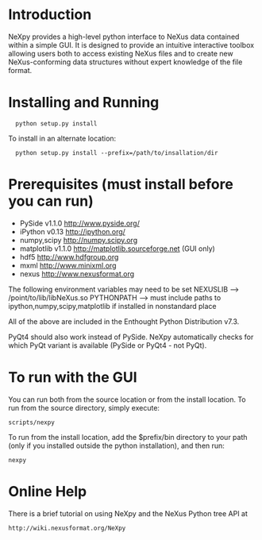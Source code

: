 Introduction
============
NeXpy provides a high-level python interface to NeXus data contained within a simple GUI. It is designed to provide an intuitive interactive toolbox allowing users both to access existing NeXus files and to create new NeXus-conforming data structures without expert knowledge of the file format.

Installing and Running
======================

```
  python setup.py install
```

To install in an alternate location:

```
  python setup.py install --prefix=/path/to/insallation/dir
```

Prerequisites (must install before you can run)
===============================================

* PySide v1.1.0        http://www.pyside.org/
* iPython v0.13        http://ipython.org/
* numpy,scipy          http://numpy.scipy.org
* matplotlib v1.1.0    http://matplotlib.sourceforge.net    (GUI only)
* hdf5                 http://www.hdfgroup.org
* mxml                 http://www.minixml.org
* nexus                http://www.nexusformat.org

The following environment variables may need to be set
NEXUSLIB --> /point/to/lib/libNeXus.so
PYTHONPATH --> must include paths to ipython,numpy,scipy,matplotlib if installed in nonstandard place

All of the above are included in the Enthought Python Distribution v7.3.

PyQt4 should also work instead of PySide. NeXpy automatically checks for 
which PyQt variant is available (PySide or PyQt4 - not PyQt). 

To run with the GUI
===================

You can run both from the source location or from the install location. To run
from the source directory, simply execute:

```
scripts/nexpy
```

To run from the install location, add the $prefix/bin directory to your path
(only if you installed outside the python installation), and then run:

```
nexpy
```

Online Help
===========
There is a brief tutorial on using NeXpy and the NeXus Python tree API at 

    http://wiki.nexusformat.org/NeXpy
